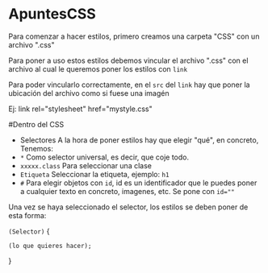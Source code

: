 # ApuntesCSS

Para comenzar a hacer estilos, primero creamos una carpeta "CSS" con un archivo ".css" 

Para poner a uso estos estilos debemos vincular el archivo ".css" con el archivo al cual le queremos poner los estilos con ``link``

Para poder vincularlo correctamente, en el ``src`` del ``link`` hay que poner la ubicación del archivo como si fuese una imagén

Ej: link rel="stylesheet" href="mystyle.css"

#Dentro del CSS
- Selectores
A la hora de poner estilos hay que elegir "qué", en concreto,
Tenemos:
- ``*`` Como selector universal, es decir, que coje todo.
- ``xxxxx.class`` Para seleccionar una clase 
- ``Etiqueta`` Seleccionar la etiqueta, ejemplo: ``h1``
- ``#`` Para elegir objetos con ``id``, id es un identificador que le puedes poner a cualquier texto en concreto, imagenes, etc. Se pone con ``id=""``

Una vez se haya seleccionado el selector, los estilos se deben poner de esta forma:

``(Selector)`` {

    (lo que quieres hacer);

}
